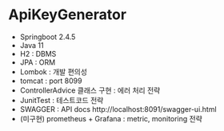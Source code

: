 # ApiKeyGenerator

- Springboot 2.4.5
- Java 11
- H2 : DBMS
- JPA  : ORM
- Lombok : 개발 편의성
- tomcat : port 8099
- ControllerAdvice 클래스 구현 : 에러 처리 전략
- JunitTest : 테스트코드 전략
- SWAGGER : API docs  http://localhost:8091/swagger-ui.html 
- (미구현) prometheus + Grafana : metric, monitoring 전략


